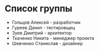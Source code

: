 # Список группы
* Гольцов Алексей - разработчик
* Гуреев Данил - тестировщиц
* Зуев Дмитрий - архитектор
* Ткаченко Никита - менеджер проекта
* Шевченко Станислав - дизайнер